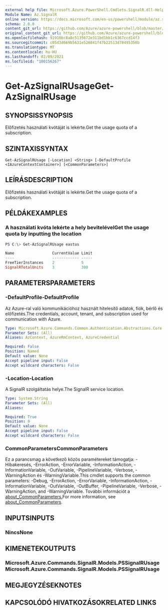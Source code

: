 ```yaml
---
external help file: Microsoft.Azure.PowerShell.Cmdlets.SignalR.dll-Help.xml
Module Name: Az.SignalR
online version: https://docs.microsoft.com/en-us/powershell/module/az.signalr/get-azsignalrusage
schema: 2.0.0
content_git_url: https://github.com/Azure/azure-powershell/blob/master/src/SignalR/SignalR/help/Get-AzSignalRUsage.md
original_content_git_url: https://github.com/Azure/azure-powershell/blob/master/src/SignalR/SignalR/help/Get-AzSignalRUsage.md
ms.openlocfilehash: 91910bc8a8c5135672e311bd1bb1c6367ccd14f3
ms.sourcegitcommit: c05d3d669b5631e526841f47b22513d78495350b
ms.translationtype: MT
ms.contentlocale: hu-HU
ms.lasthandoff: 02/09/2021
ms.locfileid: "100156267"
---
```

# <span data-ttu-id="ad229-101">Get-AzSignalRUsage</span><span class="sxs-lookup"><span data-stu-id="ad229-101">Get-AzSignalRUsage</span></span>

## <span data-ttu-id="ad229-102">SYNOPSIS</span><span class="sxs-lookup"><span data-stu-id="ad229-102">SYNOPSIS</span></span>
<span data-ttu-id="ad229-103">Előfizetés használati kvótáját is lekérte.</span><span class="sxs-lookup"><span data-stu-id="ad229-103">Get the usage quota of a subscription.</span></span>

## <span data-ttu-id="ad229-104">SZINTAXIS</span><span class="sxs-lookup"><span data-stu-id="ad229-104">SYNTAX</span></span>

```
Get-AzSignalRUsage [-Location] <String> [-DefaultProfile <IAzureContextContainer>] [<CommonParameters>]
```

## <span data-ttu-id="ad229-105">LEÍRÁS</span><span class="sxs-lookup"><span data-stu-id="ad229-105">DESCRIPTION</span></span>
<span data-ttu-id="ad229-106">Előfizetés használati kvótáját is lekérte.</span><span class="sxs-lookup"><span data-stu-id="ad229-106">Get the usage quota of a subscription.</span></span>

## <span data-ttu-id="ad229-107">PÉLDÁK</span><span class="sxs-lookup"><span data-stu-id="ad229-107">EXAMPLES</span></span>

### <span data-ttu-id="ad229-108">A használati kvóta lekérte a hely bevitelével</span><span class="sxs-lookup"><span data-stu-id="ad229-108">Get the usage quota by inputting the location</span></span>
```powershell
PS C:\> Get-AzSignalRUsage eastus

Name                 CurrentValue Limit
----                 ------------ -----
FreeTierInstances    2            5
SignalRTotalUnits    3            300
```

## <span data-ttu-id="ad229-109">PARAMETERS</span><span class="sxs-lookup"><span data-stu-id="ad229-109">PARAMETERS</span></span>

### <span data-ttu-id="ad229-110">-DefaultProfile</span><span class="sxs-lookup"><span data-stu-id="ad229-110">-DefaultProfile</span></span>
<span data-ttu-id="ad229-111">Az Azure-ral való kommunikációhoz használt hitelesítő adatok, fiók, bérlő és előfizetés.</span><span class="sxs-lookup"><span data-stu-id="ad229-111">The credentials, account, tenant, and subscription used for communication with Azure.</span></span>

```yaml
Type: Microsoft.Azure.Commands.Common.Authentication.Abstractions.Core.IAzureContextContainer
Parameter Sets: (All)
Aliases: AzContext, AzureRmContext, AzureCredential

Required: False
Position: Named
Default value: None
Accept pipeline input: False
Accept wildcard characters: False
```

### <span data-ttu-id="ad229-112">-Location</span><span class="sxs-lookup"><span data-stu-id="ad229-112">-Location</span></span>
<span data-ttu-id="ad229-113">A SignalR szolgáltatás helye.</span><span class="sxs-lookup"><span data-stu-id="ad229-113">The SignalR service location.</span></span>

```yaml
Type: System.String
Parameter Sets: (All)
Aliases:

Required: True
Position: 0
Default value: None
Accept pipeline input: False
Accept wildcard characters: False
```

### <span data-ttu-id="ad229-114">CommonParameters</span><span class="sxs-lookup"><span data-stu-id="ad229-114">CommonParameters</span></span>
<span data-ttu-id="ad229-115">Ez a parancsmag a következő közös paramétereket támogatja: -Hibakeresés, -ErrorAction, -ErrorVariable, -InformationAction, -InformationVariable, -OutVariable, -PipelineVariable, -Verbose, -WarningAction és -WarningVariable.</span><span class="sxs-lookup"><span data-stu-id="ad229-115">This cmdlet supports the common parameters: -Debug, -ErrorAction, -ErrorVariable, -InformationAction, -InformationVariable, -OutVariable, -OutBuffer, -PipelineVariable, -Verbose, -WarningAction, and -WarningVariable.</span></span> <span data-ttu-id="ad229-116">További információt a [about_CommonParameters.](http://go.microsoft.com/fwlink/?LinkID=113216)</span><span class="sxs-lookup"><span data-stu-id="ad229-116">For more information, see [about_CommonParameters](http://go.microsoft.com/fwlink/?LinkID=113216).</span></span>

## <span data-ttu-id="ad229-117">INPUTS</span><span class="sxs-lookup"><span data-stu-id="ad229-117">INPUTS</span></span>

### <span data-ttu-id="ad229-118">Nincs</span><span class="sxs-lookup"><span data-stu-id="ad229-118">None</span></span>

## <span data-ttu-id="ad229-119">KIMENETEK</span><span class="sxs-lookup"><span data-stu-id="ad229-119">OUTPUTS</span></span>

### <span data-ttu-id="ad229-120">Microsoft.Azure.Commands.SignalR.Models.PSSignalRUsage</span><span class="sxs-lookup"><span data-stu-id="ad229-120">Microsoft.Azure.Commands.SignalR.Models.PSSignalRUsage</span></span>

## <span data-ttu-id="ad229-121">MEGJEGYZÉSEK</span><span class="sxs-lookup"><span data-stu-id="ad229-121">NOTES</span></span>

## <span data-ttu-id="ad229-122">KAPCSOLÓDÓ HIVATKOZÁSOK</span><span class="sxs-lookup"><span data-stu-id="ad229-122">RELATED LINKS</span></span>
